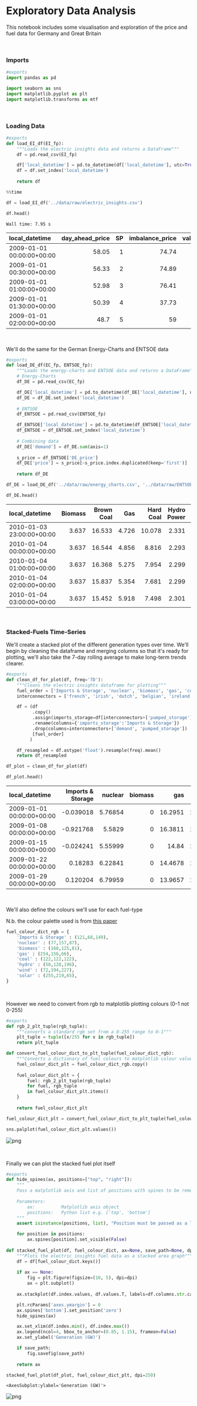 # Exploratory Data Analysis



This notebook includes some visualisation and exploration of the price and fuel data for Germany and Great Britain

<br>

### Imports

```python
#exports
import pandas as pd

import seaborn as sns
import matplotlib.pyplot as plt
import matplotlib.transforms as mtf
```

<br>

### Loading Data

```python
#exports
def load_EI_df(EI_fp):
    """Loads the electric insights data and returns a DataFrame"""
    df = pd.read_csv(EI_fp)

    df['local_datetime'] = pd.to_datetime(df['local_datetime'], utc=True)
    df = df.set_index('local_datetime')
    
    return df
```

```python
%%time

df = load_EI_df('../data/raw/electric_insights.csv')

df.head()
```

    Wall time: 7.95 s
    




| local_datetime            |   day_ahead_price |   SP |   imbalance_price |   valueSum |   temperature |   TCO2_per_h |   gCO2_per_kWh |   nuclear |   biomass |   coal | ...   |   demand |   pumped_storage |   wind_onshore |   wind_offshore |   belgian |   dutch |   french |   ireland |   northern_ireland |   irish |
|:--------------------------|------------------:|-----:|------------------:|-----------:|--------------:|-------------:|---------------:|----------:|----------:|-------:|:------|---------:|-----------------:|---------------:|----------------:|----------:|--------:|---------:|----------:|-------------------:|--------:|
| 2009-01-01 00:00:00+00:00 |             58.05 |    1 |             74.74 |      74.74 |          -0.6 |        21278 |            555 |     6.973 |         0 | 17.65  | ...   |   38.329 |           -0.404 |            nan |             nan |         0 |       0 |    1.977 |         0 |                  0 |  -0.161 |
| 2009-01-01 00:30:00+00:00 |             56.33 |    2 |             74.89 |      74.89 |          -0.6 |        21442 |            558 |     6.968 |         0 | 17.77  | ...   |   38.461 |           -0.527 |            nan |             nan |         0 |       0 |    1.977 |         0 |                  0 |  -0.16  |
| 2009-01-01 01:00:00+00:00 |             52.98 |    3 |             76.41 |      76.41 |          -0.6 |        21614 |            569 |     6.97  |         0 | 18.07  | ...   |   37.986 |           -1.018 |            nan |             nan |         0 |       0 |    1.977 |         0 |                  0 |  -0.16  |
| 2009-01-01 01:30:00+00:00 |             50.39 |    4 |             37.73 |      37.73 |          -0.6 |        21320 |            578 |     6.969 |         0 | 18.022 | ...   |   36.864 |           -1.269 |            nan |             nan |         0 |       0 |    1.746 |         0 |                  0 |  -0.16  |
| 2009-01-01 02:00:00+00:00 |             48.7  |    5 |             59    |      59    |          -0.6 |        21160 |            585 |     6.96  |         0 | 17.998 | ...   |   36.18  |           -1.566 |            nan |             nan |         0 |       0 |    1.73  |         0 |                  0 |  -0.16  |</div>



<br>

We'll do the same for the German Energy-Charts and ENTSOE data

```python
#exports
def load_DE_df(EC_fp, ENTSOE_fp):
    """Loads the energy-charts and ENTSOE data and returns a DataFrame"""
    # Energy-Charts
    df_DE = pd.read_csv(EC_fp)

    df_DE['local_datetime'] = pd.to_datetime(df_DE['local_datetime'], utc=True)
    df_DE = df_DE.set_index('local_datetime')
    
    # ENTSOE
    df_ENTSOE = pd.read_csv(ENTSOE_fp)

    df_ENTSOE['local_datetime'] = pd.to_datetime(df_ENTSOE['local_datetime'], utc=True)
    df_ENTSOE = df_ENTSOE.set_index('local_datetime')
    
    # Combining data
    df_DE['demand'] = df_DE.sum(axis=1)
    
    s_price = df_ENTSOE['DE_price']
    df_DE['price'] = s_price[~s_price.index.duplicated(keep='first')]
    
    return df_DE
```

```python
df_DE = load_DE_df('../data/raw/energy_charts.csv', '../data/raw/ENTSOE_DE_price.csv')

df_DE.head()
```




| local_datetime            |   Biomass |   Brown Coal |   Gas |   Hard Coal |   Hydro Power |   Oil |   Others |   Pumped Storage |   Seasonal Storage |   Solar |   Uranium |   Wind |   net_balance |   demand |   price |
|:--------------------------|----------:|-------------:|------:|------------:|--------------:|------:|---------:|-----------------:|-------------------:|--------:|----------:|-------:|--------------:|---------:|--------:|
| 2010-01-03 23:00:00+00:00 |     3.637 |       16.533 | 4.726 |      10.078 |         2.331 | 0     |        0 |            0.052 |              0.068 |       0 |    16.826 |  0.635 |        -1.229 |   53.657 |     nan |
| 2010-01-04 00:00:00+00:00 |     3.637 |       16.544 | 4.856 |       8.816 |         2.293 | 0     |        0 |            0.038 |              0.003 |       0 |    16.841 |  0.528 |        -1.593 |   51.963 |     nan |
| 2010-01-04 01:00:00+00:00 |     3.637 |       16.368 | 5.275 |       7.954 |         2.299 | 0     |        0 |            0.032 |              0     |       0 |    16.846 |  0.616 |        -1.378 |   51.649 |     nan |
| 2010-01-04 02:00:00+00:00 |     3.637 |       15.837 | 5.354 |       7.681 |         2.299 | 0     |        0 |            0.027 |              0     |       0 |    16.699 |  0.63  |        -1.624 |   50.54  |     nan |
| 2010-01-04 03:00:00+00:00 |     3.637 |       15.452 | 5.918 |       7.498 |         2.301 | 0.003 |        0 |            0.02  |              0     |       0 |    16.635 |  0.713 |        -0.731 |   51.446 |     nan |</div>



<br>

### Stacked-Fuels Time-Series

We'll create a stacked plot of the different generation types over time. We'll begin by cleaning the dataframe and merging columns so that it's ready for plotting, we'll also take the 7-day rolling average to make long-term trends clearer.

```python
#exports
def clean_df_for_plot(df, freq='7D'):
    """Cleans the electric insights dataframe for plotting"""
    fuel_order = ['Imports & Storage', 'nuclear', 'biomass', 'gas', 'coal', 'hydro', 'wind', 'solar']
    interconnectors = ['french', 'irish', 'dutch', 'belgian', 'ireland', 'northern_ireland']

    df = (df
          .copy()
          .assign(imports_storage=df[interconnectors+['pumped_storage']].sum(axis=1))
          .rename(columns={'imports_storage':'Imports & Storage'})
          .drop(columns=interconnectors+['demand', 'pumped_storage'])
          [fuel_order]
         )

    df_resampled = df.astype('float').resample(freq).mean()
    return df_resampled
```

```python
df_plot = clean_df_for_plot(df)

df_plot.head()
```




| local_datetime            |   Imports & Storage |   nuclear |   biomass |     gas |    coal |    hydro |     wind |   solar |
|:--------------------------|--------------------:|----------:|----------:|--------:|--------:|---------:|---------:|--------:|
| 2009-01-01 00:00:00+00:00 |           -0.039018 |   5.76854 |         0 | 16.2951 | 20.1324 | 0.35589  | 0.390015 |       0 |
| 2009-01-08 00:00:00+00:00 |           -0.921768 |   5.5829  |         0 | 16.3811 | 21.6997 | 0.551753 | 1.15155  |       0 |
| 2009-01-15 00:00:00+00:00 |           -0.024241 |   5.55999 |         0 | 14.84   | 20.4463 | 0.704382 | 1.483    |       0 |
| 2009-01-22 00:00:00+00:00 |            0.18283  |   6.22841 |         0 | 14.4678 | 20.5907 | 0.562277 | 0.938827 |       0 |
| 2009-01-29 00:00:00+00:00 |            0.120204 |   6.79959 |         0 | 13.9657 | 21.3497 | 0.519632 | 1.36261  |       0 |</div>



<br>

We'll also define the colours we'll use for each fuel-type

N.b. the colour palette used is from [this paper](https://www.sciencedirect.com/science/article/pii/S0301421516307017)

```python
fuel_colour_dict_rgb = {
    'Imports & Storage' : (121,68,149), 
    'nuclear' : (77,157,87), 
    'biomass' : (168,125,81), 
    'gas' : (254,156,66), 
    'coal' : (122,122,122), 
    'hydro' : (50,120,196), 
    'wind' : (72,194,227), 
    'solar' : (255,219,65),
}
```

<br>

However we need to convert from rgb to matplotlib plotting colours (0-1 not 0-255)

```python
#exports
def rgb_2_plt_tuple(rgb_tuple):
    """converts a standard rgb set from a 0-255 range to 0-1"""
    plt_tuple = tuple([x/255 for x in rgb_tuple])
    return plt_tuple

def convert_fuel_colour_dict_to_plt_tuple(fuel_colour_dict_rgb):
    """Converts a dictionary of fuel colours to matplotlib colour values"""
    fuel_colour_dict_plt = fuel_colour_dict_rgb.copy()
    
    fuel_colour_dict_plt = {
        fuel: rgb_2_plt_tuple(rgb_tuple) 
        for fuel, rgb_tuple 
        in fuel_colour_dict_plt.items()
    }
    
    return fuel_colour_dict_plt
```

```python
fuel_colour_dict_plt = convert_fuel_colour_dict_to_plt_tuple(fuel_colour_dict_rgb)

sns.palplot(fuel_colour_dict_plt.values())
```


![png](./img/nbs/output_15_0.png)


<br>

Finally we can plot the stacked fuel plot itself

```python
#exports
def hide_spines(ax, positions=["top", "right"]):
    """
    Pass a matplotlib axis and list of positions with spines to be removed
    
    Parameters:
        ax:          Matplotlib axis object
        positions:   Python list e.g. ['top', 'bottom']
    """
    assert isinstance(positions, list), "Position must be passed as a list "

    for position in positions:
        ax.spines[position].set_visible(False)
        
def stacked_fuel_plot(df, fuel_colour_dict, ax=None, save_path=None, dpi=150):
    """Plots the electric insights fuel data as a stacked area graph"""
    df = df[fuel_colour_dict.keys()]
    
    if ax == None:
        fig = plt.figure(figsize=(10, 5), dpi=dpi)
        ax = plt.subplot()
    
    ax.stackplot(df.index.values, df.values.T, labels=df.columns.str.capitalize(), linewidth=0.25, edgecolor='white', colors=list(fuel_colour_dict.values()))

    plt.rcParams['axes.ymargin'] = 0
    ax.spines['bottom'].set_position('zero')
    hide_spines(ax)

    ax.set_xlim(df.index.min(), df.index.max())
    ax.legend(ncol=4, bbox_to_anchor=(0.85, 1.15), frameon=False)
    ax.set_ylabel('Generation (GW)')

    if save_path:
        fig.savefig(save_path)
        
    return ax
```

```python
stacked_fuel_plot(df_plot, fuel_colour_dict_plt, dpi=250)
```




    <AxesSubplot:ylabel='Generation (GW)'>




![png](./img/nbs/output_18_1.png)

